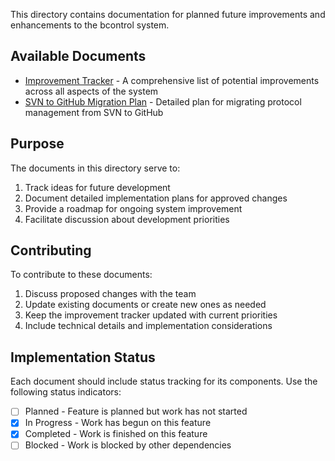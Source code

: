This directory contains documentation for planned future improvements and enhancements to the bcontrol system.

## Available Documents

- [Improvement Tracker](improvement_tracker.md) - A comprehensive list of potential improvements across all aspects of the system
- [SVN to GitHub Migration Plan](svn_to_github_migration.md) - Detailed plan for migrating protocol management from SVN to GitHub

## Purpose

The documents in this directory serve to:

1. Track ideas for future development
2. Document detailed implementation plans for approved changes
3. Provide a roadmap for ongoing system improvement
4. Facilitate discussion about development priorities

## Contributing

To contribute to these documents:

1. Discuss proposed changes with the team
2. Update existing documents or create new ones as needed
3. Keep the improvement tracker updated with current priorities
4. Include technical details and implementation considerations

## Implementation Status

Each document should include status tracking for its components. Use the following status indicators:

- [ ] Planned - Feature is planned but work has not started
- [x] In Progress - Work has begun on this feature
- [x] Completed - Work is finished on this feature
- [ ] Blocked - Work is blocked by other dependencies
